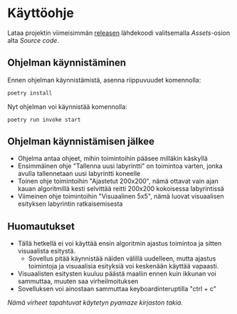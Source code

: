 # Käyttöohje

Lataa projektin viimeisimmän [releasen](https://github.com/Sippee/Labyrintin-Ratkoja/releases) lähdekoodi valitsemalla _Assets_-osion alta _Source code_.

## Ohjelman käynnistäminen

Ennen ohjelman käynnistämistä, asenna riippuvuudet komennolla:

```bash
poetry install
```

Nyt ohjelman voi käynnistää komennolla:

```
poetry run invoke start
```

## Ohjelman käynnistämisen jälkee
- Ohjelma antaa ohjeet, mihin toimintoihin pääsee milläkin käskyllä
- Ensimmäinen ohje "Tallenna uusi labyrintti" on toimintoa varten, jonka avulla tallennetaan uusi labyrintti koneelle
- Toinen ohje toimintoihin "Ajastetut 200x200", nämä ottavat vain ajan kauan algoritmillä kesti selvittää reitti 200x200 kokoisessa labyrintissä
- Viimeinen ohje toimintoihin "Visuaalinen 5x5", nämä luovat visuaalisen esityksen labyrintin ratkaisemisesta

## Huomautukset
- Tällä hetkellä ei voi käyttää ensin algoritmin ajastus toimintoa ja sitten visuaalista esitystä.  
  - Sovellus pitää käynnistää näiden välillä uudelleen, mutta ajastus toimintoja ja visuaalisia esityksiä voi keskenään käyttää vapaasti.  
- Visuaalisten esitysten kuuluu päästä maaliin ennen kuin ikkunan voi sammuttaa, muuten saa virheilmoituksen
- Sovelluksen voi ainostaan sammuttaa keyboardinteruptilla "ctrl + c"

*Nämä virheet tapahtuvat käytetyn pyamaze kirjaston takia.*
